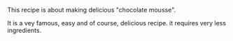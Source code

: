 This recipe is about making delicious "chocolate mousse".

It is a vey famous, easy and of course, delicious recipe.
it requires very less ingredients.